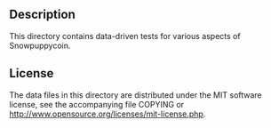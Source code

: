 Description
------------

This directory contains data-driven tests for various aspects of Snowpuppycoin.

License
--------

The data files in this directory are distributed under the MIT software
license, see the accompanying file COPYING or
http://www.opensource.org/licenses/mit-license.php.

